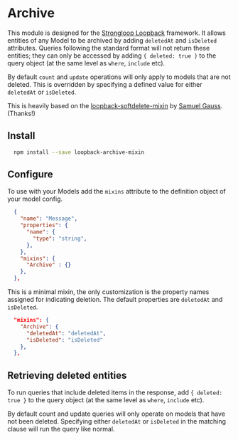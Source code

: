 Archive
=============

This module is designed for the [Strongloop Loopback](https://github.com/strongloop/loopback) framework. It allows entities of any Model to be archived by adding `deletedAt` and `isDeleted` attributes. Queries following the standard format will not return these entities; they can only be accessed by adding `{ deleted: true }` to the query object (at the same level as `where`, `include` etc).

By default `count` and `update` operations will only apply to models that are not deleted. This is overridden by specifying a defined value for either `deletedAt` or `isDeleted`.

This is heavily based on the [loopback-softdelete-mixin](https://github.com/gausie/loopback-softdelete-mixin) by [Samuel Gauss](https://github.com/gausie). (Thanks!)

Install
-------

```bash
  npm install --save loopback-archive-mixin
```

Configure
----------

To use with your Models add the `mixins` attribute to the definition object of your model config.

```json
  {
    "name": "Message",
    "properties": {
      "name": {
        "type": "string",
      },
    },
    "mixins": {
      "Archive" : {}
    },
  },
```

This is a minimal mixin, the only customization is the property names assigned for indicating deletion. The default properties are `deletedAt` and `isDeleted`.

```json
  "mixins": {
    "Archive": {
      "deletedAt": "deletedAt",
      "isDeleted": "isDeleted"
    },
  },
```

Retrieving deleted entities
---------------------------

To run queries that include deleted items in the response, add `{ deleted: true }` to the query object (at the same level as `where`, `include` etc).

By default count and update queries will only operate on models that have not been deleted. Specifying either `deletedAt` or `isDeleted` in the matching clause will run the query like normal.
